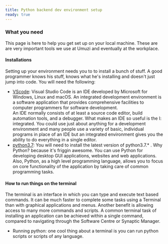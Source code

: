 ```yaml
---
title: Python backend dev environment setup
ready: true
---
```


### What you need

This page is here to help you get set up on your local machine. These are are very important tools we use at Umuzi and eventually at the workplace.

#### Installations

Setting up your environment needs you to to install a bunch of stuff. A good programmer knows his stuff, knows what he's installing and doesn't just jump into code. You will need the following:

- [VScode](https://code.visualstudio.com/docs/setup/linux): Visual Studio Code is an IDE developed by Microsoft for Windows, Linux and macOS. An integrated development environment is a software application that provides comprehensive facilities to computer programmers for software development.</br>
An IDE normally consists of at least a source code editor, build automation tools, and a debugger. What makes an IDE so useful is the I: integrated. You could use just about anything for a development environment and many people use a variety of basic, individual programs in place of an IDE but an integrated environment gives you the ability to do everything in a single editor.  
- [python3.7](https://linuxize.com/post/how-to-install-pip-on-ubuntu-18.04/): You will need to install the latest version of python3.7.* . Why Python? because it's friggin awesome. You can use Python for developing desktop GUI applications, websites and web applications. Also, Python, as a high level programming language, allows you to focus on core functionality of the application by taking care of common programming tasks.


#### How to run things on the terminal

The terminal is an interface in which you can type and execute text based commands. It can be much faster to complete some tasks using a Terminal than with graphical applications and menus. Another benefit is allowing access to many more commands and scripts. A common terminal task of installing an application can be achieved within a single command, compared to navigating through the Software Centre or Synaptic Manager.

- Running python: one cool thing about a terminal is you can run python scripts or scripts of any language.
